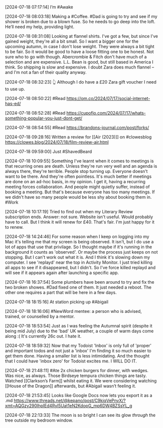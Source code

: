[2024-07-18 07:17:14] I’m #Awake

[2024-07-18 08:03:18] Making a #Coffee. #Dad is going to try and see if my shower is broken due to a blown fuse. So he needs to go deep into the loft. He’ll need my help, providing light.

[2024-07-18 08:31:08] Looking at flannel shirts.
I've got a few, but since I've gained weight, they're all a bit small. So I want a bigger one for the upcoming autumn, in case I don't lose weight. They were always a bit tight to be fair. So it would be good to have a loose fitting one to be honest. Not sure who to go with though. Abercrombie & Fitch don't have much of a selection and are expensive. L.L. Bean is good, but still based in America I think. So shipping is slow and expensive. I doubt Zara does much flannel – and I'm not a fan of their quality anyway.

[2024-07-18 08:32:23] 👆 Although I do have a £20 Zara gift voucher I need to use up.

[2024-07-18 08:50:22] #Read https://om.co/2024/07/17/social-internet-has-ed/

[2024-07-18 08:52:28] #Read https://cupofjo.com/2024/07/17/whats-something-popular-you-just-dont-get/

[2024-07-18 08:54:55] #Read https://brandons-journal.com/post/forks/

[2024-07-18 09:28:16] Written a review for [[Air (2023)]] on #clowesblog https://clowes.blog/2024/07/18/film-review-air.html

[2024-07-18 09:59:00] Just #ShavedBeard

[2024-07-18 10:09:55] Something I've learnt when it comes to meetings is that recurring ones are death.
Unless they're run very well and an agenda is always there, they're terrible. People stop turning up. Everyone doesn't want to be there. And they're often pointless. It's much better if meetings are done on an ad-hoc basis, in my opinion. I get it, having a recurring meeting forces collaboration. And people might quietly suffer, instead of booking a meeting. But that's because everyone has too many meetings. If we didn't have so many people would be less shy about booking them in. #Work

[2024-07-18 10:17:19] Tried to find out when my Literary Review subscription ends.
Answer: not sure. Website isn't useful. Would probably have to call. But I think it will renew for £40. That's fair. I'm just happy for it to renew.

[2024-07-18 14:24:46] For some reason when I keep on logging into my Mac it's telling me that my screen is being observed.
It isn't, but I do use a lot of apps that use that privilage. So I thought maybe if it's running in the background it counts as 'observed'. Or maybe the process just keeps on not stopping. But I can't work out what it is. And I think it's slowing down my computer. I see 'replayd' near the top in Activity Monitor. I just tried killing all apps to see if it disappeared, but I didn't. So I've force killed replayd and will see if it appears again after launching a specific app.

[2024-07-18 16:37:54] Some plumbers have been around to try and fix the two broken showes.
#Dad fixed one of them. It just needed a reboot. The other one requires a part that will be here in a few days.

[2024-07-18 18:15:16] At station picking up #Abigail

[2024-07-18 18:16:06] #NewWord mentee: a person who is advised, trained, or counselled by a mentor.

[2024-07-18 18:53:54] Just as I was feeling the Autumnal spirit (despite it being mid July) due to the 'bad' UK weather, a couple of warm days come along :( It's currently 26c out.
I hate it.

[2024-07-18 18:59:32] Now that my Todoist 'Inbox' is only full of 'proper' and important todos and not just a 'inbox' I'm finding it so much easier to get them done.
Having a smaller list is less intimidating. And the thought that I could have 'inbox zero' for Todoist excites me. I WILL DO IT.

[2024-07-18 21:48:11] #Ate 2x chicken burgers for dinner, with wedges. Was nice, as always. Those Birdseye tempura chicken things are tasty. Watched [[Clarkson’s Farm]] whilst eating it. We were considering watching [[House of the Dragon]] afterwards, but #Abigail wasn’t feeling it.

[2024-07-18 21:53:45] Looks like Google Docs now lets you export it as a .md https://www.threads.net/@kepano/post/C9kiqVePnvX/?xmt=AQGzy290lhpIEd4Ryl5Uat1eN2KdopG_mp6DW4BZSsYL_g

[2024-07-18 22:13:33] The moon is so bright I can see its glow _through_ the tree outside my bedroom window.
